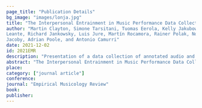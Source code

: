 ```yaml
---
page_title: "Publication Details"
bg_image: "images/lonja.jpg" 
title: "The Interpersonal Entrainment in Music Performance Data Collection"  
author: "Martin Clayton, Simone Tarsitani, Tuomas Eerola, Kelly Jakubowski, Laura
Leante, Richard Jankowsky, Luis Jure, Martín Rocamora, Rainer Polak, Nori
Jacoby, Adrian Poole, and Antonio Camurri"  
date: 2021-12-02  
id: 2021EMR
description: "Presentation of a data collection of annotated audio and video recordings for empirical and computational research in music."  
abstract: "The Interpersonal Entrainment in Music Performance Data Collection (IEMPDC) comprises six related corpora of music research materials: Cuban Son & Salsa (CSS), European String Quartet (ESQ), Malian Jembe (MJ), North Indian Raga (NIR), Tunisian Stambeli (TS), and Uruguayan Candombe (UC). The core data for each corpus comprises media files and computationally extracted event onset timing data. Annotation of metrical structure and code used in the preparation of the collection is also shared. The collection is unprecedented in size and level of detail and represents a significant new resource for empirical and computational research in music. In this article we introduce the main features of the data collection and the methods used in its preparation. Details of technical validation procedures and notes on data visualization are available as Appendices. We also contextualize the collection in relation to developments in Open Science and Open Data, discussing important distinctions between the two related concepts."  
place:
category: ["journal article"]
conference:
journal: "Empirical Musicology Review"
book:
publisher:
---
```

